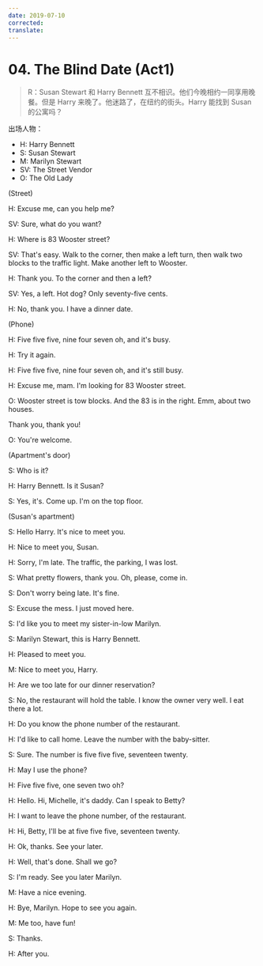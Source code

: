 ```yaml
---
date: 2019-07-10
corrected:
translate:
---
```


# 04. The Blind Date (Act1)

> R：Susan Stewart 和 Harry Bennett 互不相识。他们今晚相约一同享用晚餐。但是 Harry 来晚了。他迷路了，在纽约的街头。Harry 能找到 Susan 的公寓吗？

出场人物：

- H: Harry Bennett
- S: Susan Stewart
- M: Marilyn Stewart
- SV: The Street Vendor
- O: The Old Lady

(Street)

H: Excuse me, can you help me?

SV: Sure, what do you want?

H: Where is 83 Wooster street?

SV: That's easy. Walk to the corner, then make a left turn, then walk two blocks to the traffic light. Make another left to Wooster.

H: Thank you. To the corner and then a left?

SV: Yes, a left. Hot dog? Only seventy-five cents.

H: No, thank you. I have a dinner date.

(Phone)

H: Five five five, nine four seven oh, and it's busy.

H: Try it again.

H: Five five five, nine four seven oh, and it's still busy.

H: Excuse me, mam. I'm looking for 83 Wooster street.

O: Wooster street is tow blocks. And the 83 is in the right. Emm, about two houses.

Thank you, thank you!

O: You're welcome.

(Apartment's door)

S: Who is it?

H: Harry Bennett. Is it Susan?

S: Yes, it's. Come up. I'm on the top floor.

(Susan's apartment)

S: Hello Harry. It's nice to meet you.

H: Nice to meet you, Susan.

H: Sorry, I'm late. The traffic, the parking, I was lost.

S: What pretty flowers, thank you. Oh, please, come in.

S: Don't worry being late. It's fine.

S: Excuse the mess. I just moved here.

S: I'd like you to meet my sister-in-low Marilyn.

S: Marilyn Stewart, this is Harry Bennett.

H: Pleased to meet you.

M: Nice to meet you, Harry.

H: Are we too late for our dinner reservation?

S: No, the restaurant will hold the table. I know the owner very well. I eat there a lot.

H: Do you know the phone number of the restaurant.

H: I'd like to call home. Leave the number with the baby-sitter.

S: Sure. The number is five five five, seventeen twenty.

H: May I use the phone?

H: Five five five, one seven two oh?

H: Hello. Hi, Michelle, it's daddy. Can I speak to Betty?

H: I want to leave the phone number, of the restaurant.

H: Hi, Betty, I'll be at five five five, seventeen twenty.

H: Ok, thanks. See your later.

H: Well, that's done. Shall we go?

S: I'm ready. See you later Marilyn.

M: Have a nice evening.

H: Bye, Marilyn. Hope to see you again.

M: Me too, have fun!

S: Thanks.

H: After you.
